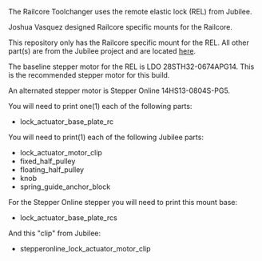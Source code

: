 The Railcore Toolchanger uses the remote elastic lock (REL) from Jubilee.  

Joshua Vasquez designed Railcore specific mounts for the Railcore.

This repository only has the Railcore specific mount for the REL.  All other part(s) are from the Jubilee project and are located [here](https://jubilee3d.com/index.php?title=3D_Printed_Parts).

The baseline stepper motor for the REL is LDO 28STH32-0674APG14.  This is the recommended stepper motor for this build.

An alternated stepper motor is Stepper Online 14HS13-0804S-PG5.

You will need to print one(1) each of the following parts:
* lock_actuator_base_plate_rc

You will need to print(1) each of the following Jubilee parts:
* lock_actuator_motor_clip
* fixed_half_pulley
* floating_half_pulley
* knob
* spring_guide_anchor_block

For the Stepper Online stepper you will need to print this mount base:
* lock_actuator_base_plate_rcs

And this "clip" from Jubilee:
* stepperonline_lock_actuator_motor_clip
